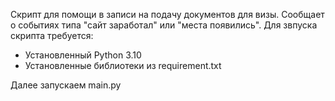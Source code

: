 Скрипт для помощи в записи на подачу документов для визы. Сообщает о событиях типа "сайт заработал" или "места появились".
Для звпуска скрипта требуется:
- Установленный Python 3.10
- Установленные библиотеки из requirement.txt

Далее запускаем main.py

